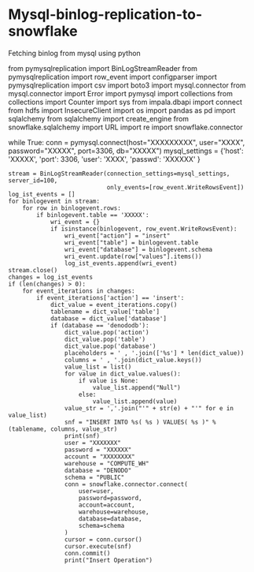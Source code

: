 # Mysql-binlog-replication-to-snowflake
Fetching binlog from mysql using python

from pymysqlreplication import BinLogStreamReader
from pymysqlreplication import row_event
import configparser
import pymysqlreplication
import csv
import boto3
import mysql.connector
from mysql.connector import Error
import pymysql
import collections
from collections import Counter
import sys
from impala.dbapi import connect
from hdfs import InsecureClient
import os
import pandas as pd
import sqlalchemy
from sqlalchemy import create_engine
from snowflake.sqlalchemy import URL
import re
import snowflake.connector

while True:
    conn = pymysql.connect(host="XXXXXXXXX", user="XXXX", password="XXXXX", port=3306, db="XXXXX")
    mysql_settings = {'host': 'XXXXX',
                      'port': 3306,
                      'user': 'XXXX',
                      'passwd': 'XXXXXX'
                      }

    stream = BinLogStreamReader(connection_settings=mysql_settings, server_id=100,
                                only_events=[row_event.WriteRowsEvent])
    log_ist_events = []
    for binlogevent in stream:
        for row in binlogevent.rows:
            if binlogevent.table == 'XXXXX':
                wri_event = {}
                if isinstance(binlogevent, row_event.WriteRowsEvent):
                    wri_event["action"] = "insert"
                    wri_event["table"] = binlogevent.table
                    wri_event["database"] = binlogevent.schema
                    wri_event.update(row["values"].items())
                    log_ist_events.append(wri_event)
    stream.close()
    changes = log_ist_events
    if (len(changes) > 0):
        for event_iterations in changes:
            if event_iterations['action'] == 'insert':
                dict_value = event_iterations.copy()
                tablename = dict_value['table']
                database = dict_value['database']
                if (database == 'denododb'):
                    dict_value.pop('action')
                    dict_value.pop('table')
                    dict_value.pop('database')
                    placeholders = ' , '.join(['%s'] * len(dict_value))
                    columns = ' , '.join(dict_value.keys())
                    value_list = list()
                    for value in dict_value.values():
                        if value is None:
                            value_list.append("Null")
                        else:
                            value_list.append(value)
                    value_str = ','.join("'" + str(e) + "'" for e in value_list)
                    snf = "INSERT INTO %s( %s ) VALUES( %s )" % (tablename, columns, value_str)
                    print(snf)
                    user = "XXXXXXX"
                    password = "XXXXXX"
                    account = "XXXXXXXX"
                    warehouse = "COMPUTE_WH"
                    database = "DENODO"
                    schema = "PUBLIC"
                    conn = snowflake.connector.connect(
                        user=user,
                        password=password,
                        account=account,
                        warehouse=warehouse,
                        database=database,
                        schema=schema
                    )
                    cursor = conn.cursor()
                    cursor.execute(snf)
                    conn.commit()
                    print("Insert Operation")
